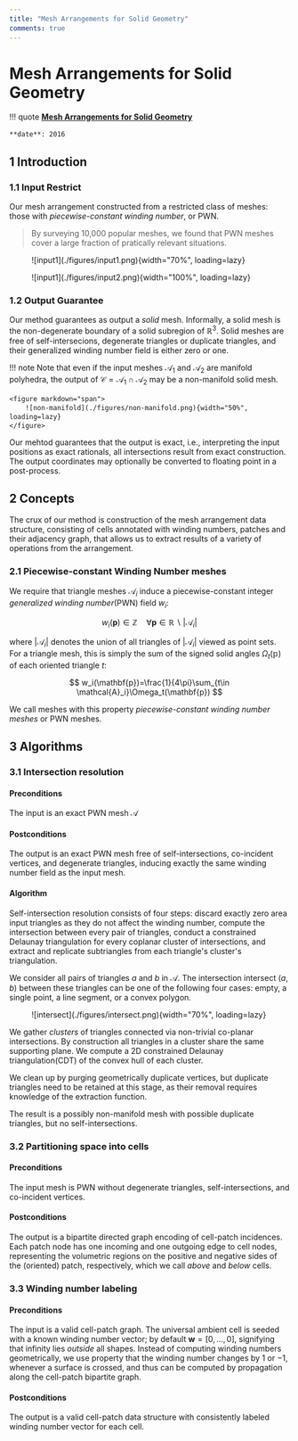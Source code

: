 ```yaml
---
title: "Mesh Arrangements for Solid Geometry"
comments: true
---
```

# Mesh Arrangements for Solid Geometry

!!! quote
    **[Mesh Arrangements for Solid Geometry](https://www.cs.columbia.edu/cg/mesh-arrangements/)**

    **date**: 2016

## 1 Introduction

### 1.1 Input Restrict

Our mesh arrangement constructed from a restricted class of meshes: those with *piecewise-constant winding number*, or PWN.

> By surveying 10,000 popular meshes, we found that PWN meshes cover a large fraction of pratically relevant situations.

<figure markdown="span">
    ![input1](./figures/input1.png){width="70%", loading=lazy}
</figure>

<figure markdown="span">
    ![input1](./figures/input2.png){width="100%", loading=lazy}
</figure>

### 1.2 Output Guarantee

Our method guarantees as output a *solid* mesh. Informally, a solid mesh is the non-degenerate boundary of a solid subregion of $\mathbb{R}^3$. Solid meshes are free of self-intersecions, degenerate triangles or duplicate triangles, and their generalized winding number field is either zero or one.

!!! note
    Note that even if the input meshes $\mathcal{A_1}$ and $\mathcal{A_2}$ are manifold polyhedra, the output of $\mathcal{C}=\mathcal{A}_1\cap\mathcal{A}_2$ may be a non-manifold solid mesh.

    <figure markdown="span">
        ![non-manifold](./figures/non-manifold.png){width="50%", loading=lazy}
    </figure>

Our mehtod guarantees that the output is exact, i.e., interpreting the input positions as exact rationals, all intersections result from exact construction. The output coordinates may optionally be converted to floating point in a post-process.


## 2 Concepts

The crux of our method is construction of the mesh arrangement data structure, consisting of cells annotated with winding numbers, patches and their adjacency graph, that allows us to extract results of a variety of operations from the arrangement.

### 2.1 Piecewise-constant Winding Number meshes

We require that triangle meshes $\mathcal{A}_i$ induce a piecewise-constant integer *generalized winding number*(PWN) field $w_i$:

$$
w_i(\mathbf{p}) \in \mathbb{Z} \quad \forall \mathbf{p}\in \mathbb{R} \backslash |\mathcal{A}_i|
$$

where $|\mathcal{A}_i|$ denotes the union of all triangles of $|\mathcal{A}_i|$ viewed as point sets. For a triangle mesh, this is simply the sum of the signed solid angles $\Omega_t(\mathbb{p})$ of each oriented triangle $t$:

$$
w_i(\mathbf{p})=\frac{1}{4\pi}\sum_{t\in \mathcal{A}_i}\Omega_t(\mathbf{p})
$$

We call meshes with this property *piecewise-constant winding number meshes* or PWN meshes.

## 3 Algorithms

### 3.1 Intersection resolution

#### Preconditions

The input is an exact PWN mesh $\mathcal{A}$

#### Postconditions

The output is an exact PWN mesh free of self-intersections, co-incident vertices, and degenerate triangles, inducing exactly the same winding number field as the input mesh.

#### Algorithm

Self-intersection resolution consists of four steps: discard exactly zero area input triangles as they do not affect the winding number, compute the intersection between every pair of triangles, conduct a constrained Delaunay triangulation for every coplanar cluster of intersections, and extract and replicate subtriangles from each triangle's cluster's triangulation.

We consider all pairs of triangles $a$ and $b$ in $\mathcal{A}$. The intersection intersect $(a,b)$ between these triangles can be one of the following four cases: empty, a single point, a line segment, or a convex polygon.

<figure markdown="span">
    ![intersect](./figures/intersect.png){width="70%", loading=lazy}
</figure>

We gather *clusters* of triangles connected via non-trivial co-planar intersections. By construction all triangles in a cluster share the same supporting plane. We compute a 2D constrained Delaunay triangulation(CDT) of the convex hull of each cluster.

We clean up by purging geometrically duplicate vertices, but duplicate triangles need to be retained at this stage, as their removal requires knowledge of the extraction function.

The result is a possibly non-manifold mesh with possible duplicate triangles, but no self-intersections.

### 3.2 Partitioning space into cells

#### Preconditions

The input mesh is PWN without degenerate triangles, self-intersections, and co-incident vertices.

#### Postconditions

The output is a bipartite directed graph encoding of cell-patch incidences. Each patch node has one incoming and one outgoing edge to cell nodes, representing the volumetric regions on the positive and negative sides of the (oriented) patch, respectively, which we call *above* and *below* cells.

### 3.3 Winding number labeling

#### Preconditions

The input is a valid cell-patch graph. The universal ambient cell is seeded with a known winding number vector; by default $\textbf{w}=[0,...,0]$, signifying that infinity lies *outside* all shapes. Instead of computing winding numbers geometrically, we use property that the winding number changes by $1$ or $-1$, whenever a surface is crossed, and thus can be computed by propagation along the cell-patch bipartite graph.

#### Postconditions

The output is a valid cell-patch data structure with consistently labeled winding number vector for each cell.
